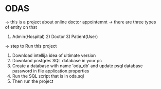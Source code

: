 # ODAS
-> this is a project about online doctor appointemnt
-> there are three types of entity on that 
1) Admin(Hospital) 2) Doctor 3) Patient(User)

-> step to Run this project
1. Download intellija idea of ultimate version 
2. Downlaod postgres SQL database in your pc 
3. Create a database with name 'oda_db' and update psql database password in file application.properties 
4.  Run the SQL script that is in oda.sql
5. Then run the project 
